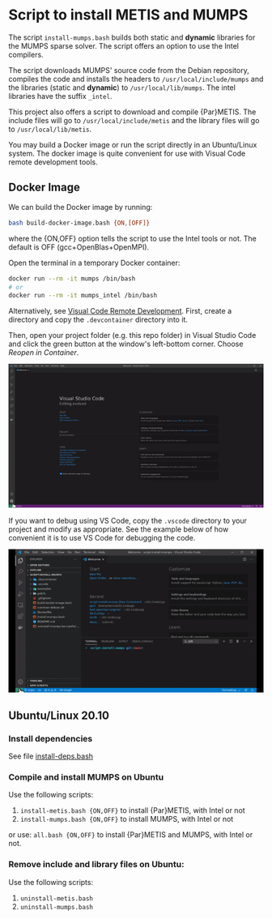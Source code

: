# Script to install METIS and MUMPS

The script `install-mumps.bash` builds both static and **dynamic** libraries for the MUMPS sparse solver. The script offers an option to use the Intel compilers.

The script downloads MUMPS' source code from the Debian repository, compiles the code and installs the headers to `/usr/local/include/mumps` and the libraries (static and **dynamic**) to `/usr/local/lib/mumps`. The intel libraries have the suffix `_intel`.

This project also offers a script to download and compile {Par}METIS. The include files will go to `/usr/local/include/metis` and the library files will go to `/usr/local/lib/metis`.

You may build a Docker image or run the script directly in an Ubuntu/Linux system. The docker image is quite convenient for use with Visual Code remote development tools.

## Docker Image

We can build the Docker image by running:

```bash
bash build-docker-image.bash {ON,[OFF]}
```

where the {ON,OFF} option tells the script to use the Intel tools or not. The default is OFF (gcc+OpenBlas+OpenMPI).

Open the terminal in a temporary Docker container:

```bash
docker run --rm -it mumps /bin/bash
# or
docker run --rm -it mumps_intel /bin/bash
```

Alternatively, see [Visual Code Remote Development](https://code.visualstudio.com/docs/remote/remote-overview). First, create a directory and copy the `.devcontainer` directory into it.

Then, open your project folder (e.g. this repo folder) in Visual Studio Code and click the green button at the window's left-bottom corner. Choose _Reopen in Container_.

![](vscode-open-in-container.gif)

If you want to debug using VS Code, copy the `.vscode` directory to your project and modify as appropriate. See the example below of how convenient it is to use VS Code for debugging the code.

![](Script_Install_MUMPS_1.gif)

## Ubuntu/Linux 20.10

### Install dependencies

See file [install-deps.bash](https://github.com/cpmech/script-install-mumps/blob/main/install-deps.bash)

### Compile and install MUMPS on Ubuntu

Use the following scripts:

1. `install-metis.bash {ON,OFF}` to install {Par}METIS, with Intel or not
2. `install-mumps.bash {ON,OFF}` to install MUMPS, with Intel or not

or use: `all.bash {ON,OFF}` to install {Par}METIS and MUMPS, with Intel or not.

### Remove include and library files on Ubuntu:

Use the following scripts:

1. `uninstall-metis.bash`
1. `uninstall-mumps.bash`
